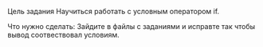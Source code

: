 Цель задания
Научиться работать с условным оператором if.

Что нужно сделать:
Зайдите в файлы с заданиями и исправте так чтобы вывод соотвествовал условиям.